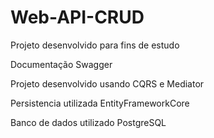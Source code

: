 # Web-API-CRUD
Projeto desenvolvido para fins de estudo

Documentação Swagger

Projeto desenvolvido usando CQRS e Mediator

Persistencia utilizada EntityFrameworkCore

Banco de dados utilizado PostgreSQL
